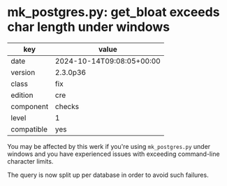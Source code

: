 [//]: # (werk v2)
# mk_postgres.py: get_bloat exceeds char length under windows

key        | value
---------- | ---
date       | 2024-10-14T09:08:05+00:00
version    | 2.3.0p36
class      | fix
edition    | cre
component  | checks
level      | 1
compatible | yes

You may be affected by this werk if you're using `mk_postgres.py` under windows
and you have experienced issues with exceeding command-line character limits.

The query is now split up per database in order to avoid such failures.
